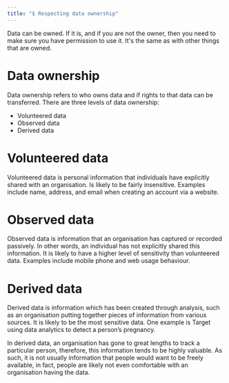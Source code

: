 ```yaml
---
title: "$ Respecting data ownership"
---
```


Data can be owned. If it is, and if you are not the owner, then you need to make sure you have permission to use it. It's the same as with other things that are owned.

# Data ownership

Data ownership refers to who owns data and if rights to that data can be transferred. There are three levels of data ownership:

- Volunteered data
- Observed data
- Derived data

# Volunteered data

Volunteered data is personal information that individuals have explicitly shared with an organisation. Is likely to be fairly insensitive. Examples include name, address, and email when creating an account via a website.

# Observed data

Observed data is information that an organisation has captured or recorded passively. In other words, an individual has not explicitly shared this information. It is likely to have a higher level of sensitivity than volunteered data. Examples include mobile phone and web usage behaviour.

# Derived data

Derived data is information which has been created through analysis, such as an organisation putting together pieces of information from various sources. It is likely to be the most sensitive data. One example is Target using data analytics to detect a person’s pregnancy.

In derived data, an organisation has gone to great lengths to track a particular person, therefore, this information tends to be highly valuable. As such, it is not usually information that people would want to be freely available, in fact, people are likely not even comfortable with an organisation having the data.